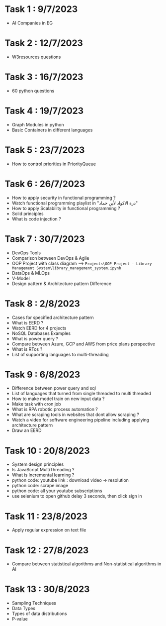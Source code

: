 # Task 1 : 9/7/2023
- AI Companies in EG
# Task 2 : 12/7/2023
- W3resources questions
# Task 3 : 16/7/2023
- 60 python questions
# Task 4 : 19/7/2023
- Graph Modules in python
- Basic Containers in different languages
# Task 5 : 23/7/2023
- How to control priorities in PriorityQueue
# Task 6 : 26/7/2023
- How to apply security in functional programming ?
- Watch functional programming playlist in "درة الاكواد لأبن حماد"
- How to apply Scalability in functional programming ?
- Solid principles
- What is code injection ?
# Task 7 : 30/7/2023
- DevOps Tools
- Comparison between DevOps & Agile
- OOP Project with class diagram --> ```Projects\OOP Project - Library Management System\library_management_system.ipynb```
- DataOps & MLOps
- V-Model
- Design pattern & Architecture pattern Difference
# Task 8 : 2/8/2023
- Cases for specified architecture pattern
- What is EERD ?
- Watch EERD for 4 projects
- NoSQL Databases Examples
- What is power query ?
- Compare between Azure, GCP and AWS from price plans perspective
- What is RTos ?
- List of supporting languages to multi-threading
# Task 9 : 6/8/2023
- Difference between power query and sql
- List of languages that turned from single threaded to multi threaded
- How to make model train on new input data ?
- Make task with cron job 
- What is RPA robotic process automation ?
- What are scraping tools in websites that dont allow scraping ?
- Watch a video for software engineering pipeline including applying architecture pattern
- Draw an EERD 
# Task 10 : 20/8/2023
- System design principles
- Is JavaScript MultiThreading ?
- What is Incremental learning ?
- python code: youtube link : download video -> resolution
- python code: scrape image
- python code: all your youtube subscriptions
- use selenium to open github delay 3 seconds, then click sign in
# Task 11 : 23/8/2023
- Apply regular expression on text file
# Task 12 : 27/8/2023
- Compare between statistical algorithms and Non-statistical algorithms in AI
# Task 13 : 30/8/2023
- Sampling Techniques
- Data Types
- Types of data distributions
- P-value